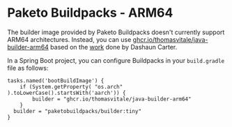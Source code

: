 # Paketo Buildpacks - ARM64

The builder image provided by Paketo Buildpacks doesn't currently support ARM64 architectures.
Instead, you can use [ghcr.io/thomasvitale/java-builder-arm64](https://github.com/users/ThomasVitale/packages/container/package/java-builder-arm64) based on the [work](https://dashaun.com/posts/teamwork-makes-the-dream-work-for-multiarch-builder/) done by Dashaun Carter.

In a Spring Boot project, you can configure Buildpacks in your `build.gradle` file as follows:

```shell
tasks.named('bootBuildImage') {
	if (System.getProperty( "os.arch" ).toLowerCase().startsWith('aarch')) {
		builder = "ghcr.io/thomasvitale/java-builder-arm64"
	}
  builder = "paketobuildpacks/builder:tiny"
}
```

